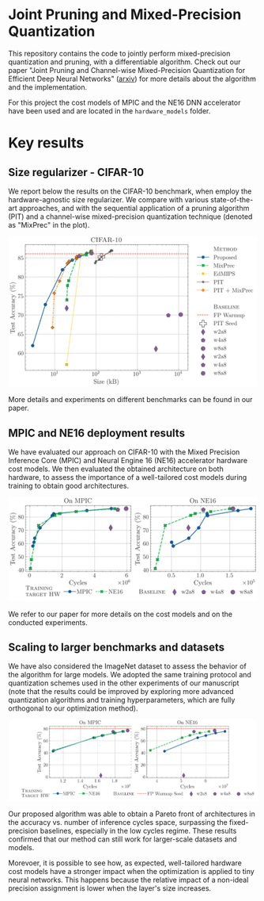 # Joint Pruning and Mixed-Precision Quantization
This repository contains the code to jointly perform mixed-precision quantization and pruning, with a differentiable algorithm. Check out our paper "Joint Pruning and Channel-wise Mixed-Precision Quantization for Efficient Deep Neural Networks" ([arxiv](https://arxiv.org/abs/2407.01054)) for more details about the algorithm and the implementation.

For this project the cost models of MPIC and the NE16 DNN accelerator have been used and are located in the `hardware_models` folder.

# Key results

## Size regularizer - CIFAR-10
We report below the results on the CIFAR-10 benchmark, when employ the hardware-agnostic size regularizer. We compare with various state-of-the-art approaches, and with the sequential application of a pruning algorithm (PIT) and a channel-wise mixed-precision quantization technique (denoted as "MixPrec" in the plot).

<div align="center">
    <img src="assets/CIFAR-10_Size.png" width="600">
</div>

More details and experiments on different benchmarks can be found in our paper.


## MPIC and NE16 deployment results
We have evaluated our approach on CIFAR-10 with the Mixed Precision Inference Core (MPIC) and Neural Engine 16 (NE16) accelerator hardware cost models. We then evaluated the obtained architecture on both hardware, to assess the importance of a well-tailored cost models during training to obtain good architectures.

<div align="center">
    <img src="assets/CIFAR-10_MPIC_and_NE16.png" width="600">
</div>

We refer to our paper for more details on the cost models and on the conducted experiments.

## Scaling to larger benchmarks and datasets
We have also considered the ImageNet dataset to assess the behavior of the algorithm for large models. We adopted the same training protocol and quantization schemes used in the other experiments of our manuscript (note that the results could be improved by exploring more advanced quantization algorithms and training hyperparameters, which are fully orthogonal to our optimization method).

<div align="center">
    <img src="assets/ImageNet_MPIC_and_NE16.png" width=750">
</div>


Our proposed algorithm was able to obtain a Pareto front of architectures in the accuracy vs. number of inference cycles space, surpassing the fixed-precision baselines, especially in the low cycles regime. These results confirmed that our method can still work for larger-scale datasets and models.

Morevoer, it is possible to see how, as expected, well-tailored hardware cost models have a stronger impact when the optimization is applied to tiny neural networks. This happens because the relative impact of a non-ideal precision assignment is lower when the layer's size increases.
